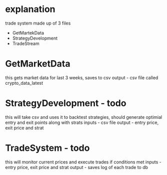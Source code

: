 # explanation
trade system made up of 3 files
- GetMartekData
- StrategyDevelopment
- TradeStream


# GetMarketData
this gets market data for last 3 weeks, saves to csv
output -  csv file called crypto_data_latest

# StrategyDevelopment - todo
this will take csv and uses it to backtest strategies, should generate optimial entry and exit points along with strats
inputs - csv file
output - entry price, exit price and strat

# TradeSystem - todo
this will monitor current prices and execute trades if conditions met
inputs - entry price, exit price and strat
output - saves log of each trade to db
